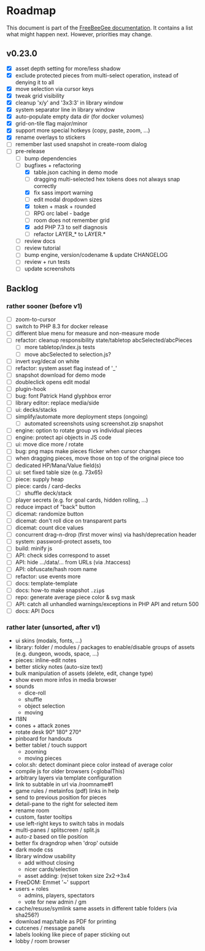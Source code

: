 # Roadmap

This document is part of the [FreeBeeGee documentation](DOCS.md). It contains a list what might happen next. However, priorities may change.

## v0.23.0

* [X] asset depth setting for more/less shadow
* [X] exclude protected pieces from multi-select operation, instead of denying it to all
* [X] move selection via cursor keys
* [X] tweak grid visibility
* [X] cleanup 'x/y' and '3x3:3' in library window
* [X] system separator line in library window
* [X] auto-populate empty data dir (for docker volumes)
* [X] grid-on-tile flag major/minor
* [X] support more special hotkeys (copy, paste, zoom, ...)
* [X] rename overlays to stickers
* [ ] remember last used snapshot in create-room dialog
* [ ] pre-release
  * [ ] bump dependencies
  * [ ] bugfixes + refactoring
    * [X] table.json caching in demo mode
    * [ ] dragging multi-selected hex tokens does not always snap correctly
    * [X] fix sass import warning
    * [ ] edit modal dropdown sizes
    * [X] token + mask + rounded
    * [ ] RPG orc label - badge
    * [ ] room does not remember grid
    * [X] add PHP 7.3 to self diagnosis
    * [ ] refactor LAYER_* to LAYER.*
  * [ ] review docs
  * [ ] review tutorial
  * [ ] bump engine, version/codename & update CHANGELOG
  * [ ] review + run tests
  * [ ] update screenshots

## Backlog

### rather sooner (before v1)

* [ ] zoom-to-cursor
* [ ] switch to PHP 8.3 for docker release
* [ ] different blue menu for measure and non-measure mode
* [ ] refactor: cleanup responsibility state/tabletop abcSelected/abcPieces
  * [ ] more tabletop/index.js tests
  * [ ] move abcSelected to selection.js?
* [ ] invert svg/decal on white
* [ ] refactor: system asset flag instead of '_'
* [ ] snapshot download for demo mode
* [ ] doubleclick opens edit modal
* [ ] plugin-hook
* [ ] bug: font Patrick Hand glyphbox error
* [ ] library editor: replace media/side
* [ ] ui: decks/stacks
* [ ] simplify/automate more deployment steps (ongoing)
  * [ ] automated screenshots using screenshot.zip snapshot
* [ ] engine: option to rotate group vs individual pieces
* [ ] engine: protect api objects in JS code
* [ ] ui: move dice more / rotate
* [ ] bug: png maps make pieces flicker when cursor changes
* [ ] when dragging pieces, move those on top of the original piece too
* [ ] dedicated HP/Mana/Value field(s)
* [ ] ui: set fixed table size (e.g. 73x65)
* [ ] piece: supply heap
* [ ] piece: cards / card-decks
  * [ ] shuffle deck/stack
* [ ] player secrets (e.g. for goal cards, hidden rolling, ...)
* [ ] reduce impact of "back" button
* [ ] dicemat: randomize button
* [ ] dicemat: don't roll dice on transparent parts
* [ ] dicemat: count dice values
* [ ] concurrent drag-n-drop (first mover wins) via hash/deprecation header
* [ ] system: password-protect assets, too
* [ ] build: minify js
* [ ] API: check sides correspond to asset
* [ ] API: hide .../data/... from URLs (via .htaccess)
* [ ] API: obfuscate/hash room name
* [ ] refactor: use events more
* [ ] docs: template-template
* [ ] docs: how-to make snapshot `.zip`s
* [ ] repo: generate average piece color & svg mask
* [ ] API: catch all unhandled warnings/exceptions in PHP API and return 500
* [ ] docs: API Docs

### rather later (unsorted, after v1)

* ui skins (modals, fonts, ...)
* library: folder / modules / packages to enable/disable groups of assets (e.g. dungeon, woods, space, ...)
* pieces: inline-edit notes
* better sticky notes (auto-size text)
* bulk manipulation of assets (delete, edit, change type)
* show even more infos in media browser
* sounds
  * dice-roll
  * shuffle
  * object selection
  * moving
* I18N
* cones + attack zones
* rotate desk 90° 180° 270°
* pinboard for handouts
* better tablet / touch support
  * zooming
  * moving pieces
* color.sh: detect dominant piece color instead of average color
* compile js for older browsers (<globalThis)
* arbitrary layers via template configuration
* link to subtable in url via /roomname#1
* game rules / metainfos (pdf) links in help
* send to previous position for pieces
* detail-pane to the right for selected item
* rename room
* custom, faster tooltips
* use left-right keys to switch tabs in modals
* multi-panes / splitscreen / split.js
* auto-z based on tile position
* better fix dragndrop when 'drop' outside
* dark mode css
* library window usability
  * add without closing
  * nicer cards/selection
  * asset adding: (re)set token size 2x2->3x4
* FreeDOM: Emmet '~' support
* users + roles
  * admins, players, spectators
  * vote for new admin / gm
* cache/resuse/symlink same assets in different table folders (via sha256?)
* download map/table as PDF for printing
* cutcenes / message panels
* labels looking like piece of paper sticking out
* lobby / room browser
